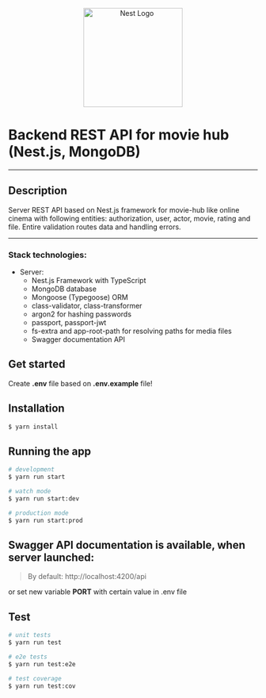 <p align="center">
  <a href="http://nestjs.com/" target="blank"><img src="https://nestjs.com/img/logo-small.svg" width="200" alt="Nest Logo" /></a>
</p>

[circleci-image]: https://img.shields.io/circleci/build/github/nestjs/nest/master?token=abc123def456
[circleci-url]: https://circleci.com/gh/nestjs/nest


# Backend REST API for movie hub (Nest.js, MongoDB)

---

## Description

Server REST API based on Nest.js framework for movie-hub like online cinema with following 
entities: authorization, user, actor, movie, rating and file. Entire validation routes data
and handling errors.

---

### Stack technologies:
* Server:
    - Nest.js Framework with TypeScript
    - MongoDB database
    - Mongoose (Typegoose) ORM
    - class-validator, class-transformer
    - argon2 for hashing passwords
    - passport, passport-jwt
    - fs-extra and app-root-path for resolving paths for media files
    - Swagger documentation API

## Get started

Create **.env** file based on **.env.example** file!


## Installation

```bash
$ yarn install
```

## Running the app

```bash
# development
$ yarn run start

# watch mode
$ yarn run start:dev

# production mode
$ yarn run start:prod
```

## Swagger API documentation is available, when server launched:

> By default:
> http://localhost:4200/api

or set new variable **PORT** with certain value in .env file

## Test

```bash
# unit tests
$ yarn run test

# e2e tests
$ yarn run test:e2e

# test coverage
$ yarn run test:cov
```
